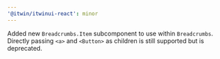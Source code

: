 ```yaml
---
'@itwin/itwinui-react': minor
---
```


Added new `Breadcrumbs.Item` subcomponent to use within `Breadcrumbs`. Directly passing `<a>` and `<Button>` as children is still supported but is deprecated.
